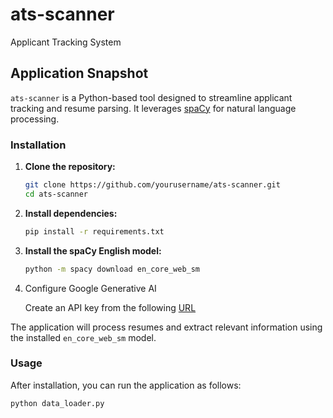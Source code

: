 # ats-scanner
Applicant Tracking System
## Application Snapshot

`ats-scanner` is a Python-based tool designed to streamline applicant tracking and resume parsing. It leverages [spaCy](https://spacy.io/) for natural language processing.

### Installation

1. **Clone the repository:**
    ```bash
    git clone https://github.com/yourusername/ats-scanner.git
    cd ats-scanner
    ```

2. **Install dependencies:**
    ```bash
    pip install -r requirements.txt
    ```

3. **Install the spaCy English model:**
    ```bash
    python -m spacy download en_core_web_sm
    ```
4. Configure Google Generative AI

   Create an API key from the following [URL](https://aistudio.google.com/apikey)

The application will process resumes and extract relevant information using the installed `en_core_web_sm` model.
### Usage

After installation, you can run the application as follows:
```bash
python data_loader.py
```



